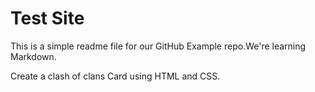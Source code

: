 # Test Site

This is a simple readme file for our GitHub Example repo.We're learning Markdown. 

Create a clash of clans Card using HTML and CSS.